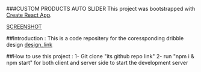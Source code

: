 ###CUSTOM PRODUCTS AUTO SLIDER
This project was bootstrapped with [Create React App](https://github.com/facebook/create-react-app).

[SCREENSHOT](https://ibb.co/N7yQwDT)

##Introduction :
This is a code repositery for the coressponding dribble design [design_link](shorturl.at/qLOTZ)

##How to use this project :
1- Git clone "its github repo link"
2- run "npm i & npm start" for both client and server side to start the development server  
